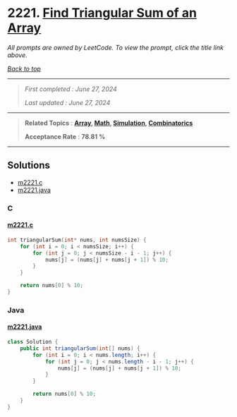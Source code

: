 # 2221. [Find Triangular Sum of an Array](<https://leetcode.com/problems/find-triangular-sum-of-an-array>)

*All prompts are owned by LeetCode. To view the prompt, click the title link above.*

*[Back to top](<../README.md>)*

------

> *First completed : June 27, 2024*
>
> *Last updated : June 27, 2024*

------

> **Related Topics** : **[Array](<by_topic/Array.md>), [Math](<by_topic/Math.md>), [Simulation](<by_topic/Simulation.md>), [Combinatorics](<by_topic/Combinatorics.md>)**
>
> **Acceptance Rate** : **78.81 %**

------

## Solutions

- [m2221.c](<../my-submissions/m2221.c>)
- [m2221.java](<../my-submissions/m2221.java>)
### C
#### [m2221.c](<../my-submissions/m2221.c>)
```C
int triangularSum(int* nums, int numsSize) {
    for (int i = 0; i < numsSize; i++) {
        for (int j = 0; j < numsSize - i - 1; j++) {
            nums[j] = (nums[j] + nums[j + 1]) % 10;
        }
    }

    return nums[0] % 10;
}
```

### Java
#### [m2221.java](<../my-submissions/m2221.java>)
```Java
class Solution {
    public int triangularSum(int[] nums) {
        for (int i = 0; i < nums.length; i++) {
            for (int j = 0; j < nums.length - i - 1; j++) {
                nums[j] = (nums[j] + nums[j + 1]) % 10;
            }
        }

        return nums[0] % 10;
    }
}
```

